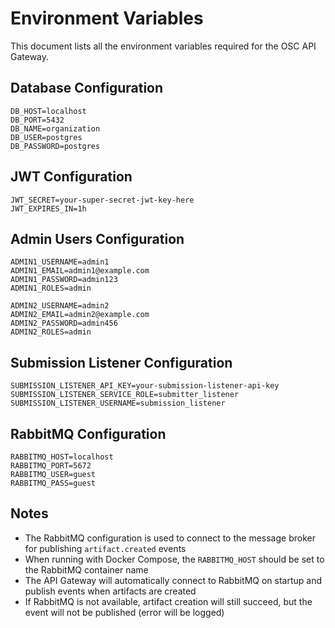 # Environment Variables

This document lists all the environment variables required for the OSC API Gateway.

## Database Configuration
```
DB_HOST=localhost
DB_PORT=5432
DB_NAME=organization
DB_USER=postgres
DB_PASSWORD=postgres
```

## JWT Configuration
```
JWT_SECRET=your-super-secret-jwt-key-here
JWT_EXPIRES_IN=1h
```

## Admin Users Configuration
```
ADMIN1_USERNAME=admin1
ADMIN1_EMAIL=admin1@example.com
ADMIN1_PASSWORD=admin123
ADMIN1_ROLES=admin

ADMIN2_USERNAME=admin2
ADMIN2_EMAIL=admin2@example.com
ADMIN2_PASSWORD=admin456
ADMIN2_ROLES=admin
```

## Submission Listener Configuration
```
SUBMISSION_LISTENER_API_KEY=your-submission-listener-api-key
SUBMISSION_LISTENER_SERVICE_ROLE=submitter_listener
SUBMISSION_LISTENER_USERNAME=submission_listener
```

## RabbitMQ Configuration
```
RABBITMQ_HOST=localhost
RABBITMQ_PORT=5672
RABBITMQ_USER=guest
RABBITMQ_PASS=guest
```

## Notes

- The RabbitMQ configuration is used to connect to the message broker for publishing `artifact.created` events
- When running with Docker Compose, the `RABBITMQ_HOST` should be set to the RabbitMQ container name
- The API Gateway will automatically connect to RabbitMQ on startup and publish events when artifacts are created
- If RabbitMQ is not available, artifact creation will still succeed, but the event will not be published (error will be logged) 